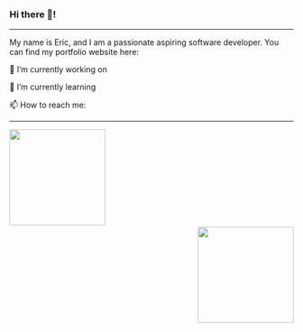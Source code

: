 ### Hi there 👋!

---

My name is Eric, and I am a passionate aspiring software developer. You can find my portfolio website here: 


🔭 I’m currently working on 
 
 
🌱 I’m currently learning 
 
 
📫 How to reach me:

---

<div align="left">
<img src="https://github-readme-stats.vercel.app/api/top-langs/?username=Eric-Nobrega&theme=tokyonight&layout=compact&hide=css" height="170" />&nbsp;&nbsp;&nbsp;
</div>
<div align="right">
<img src="https://github-readme-stats.vercel.app/api?username=Eric-Nobrega&theme=tokyonight&show_icons=true" height="170" />
</div>
